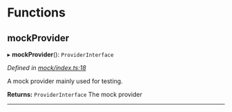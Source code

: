 

# Functions

<a id="mockprovider"></a>

##  mockProvider

▸ **mockProvider**(): `ProviderInterface`

*Defined in [mock/index.ts:18](https://github.com/polkadot-js/api/blob/1b7640f/packages/rpc-provider/src/mock/index.ts#L18)*

A mock provider mainly used for testing.

**Returns:** `ProviderInterface`
The mock provider

___


